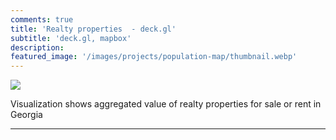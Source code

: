 ```yaml
---
comments: true
title: 'Realty properties  - deck.gl'
subtitle: 'deck.gl, mapbox'
description: 
featured_image: '/images/projects/population-map/thumbnail.webp'
---
```







![](/images/projects/population-map/preview.gif)

Visualization shows aggregated  value of realty properties   for sale or rent in Georgia


---





